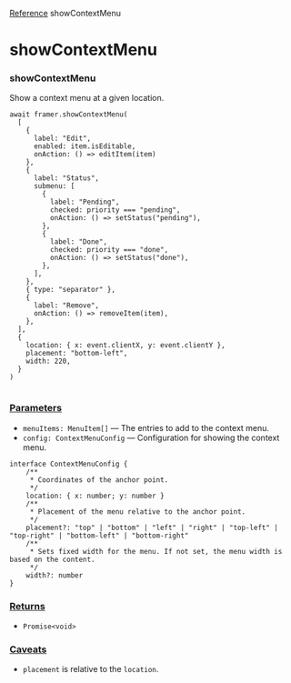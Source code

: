 [Reference](https://www.framer.com/developers/reference)
showContextMenu
# showContextMenu
### showContextMenu
Show a context menu at a given location.
```
await framer.showContextMenu(
  [
    {
      label: "Edit",
      enabled: item.isEditable,
      onAction: () => editItem(item)
    },
    {
      label: "Status",
      submenu: [
        {
          label: "Pending",
          checked: priority === "pending",
          onAction: () => setStatus("pending"),
        },
        {
          label: "Done",
          checked: priority === "done",
          onAction: () => setStatus("done"),
        },
      ],
    },
    { type: "separator" },
    {
      label: "Remove",
      onAction: () => removeItem(item),
    },
  ],
  {
    location: { x: event.clientX, y: event.clientY },
    placement: "bottom-left",
    width: 220,
  }
)


```

### [Parameters](https://www.framer.com/developers/reference/plugins-show-context-menu#parameters)
  * `menuItems: MenuItem[]` — The entries to add to the context menu.
  * `config: ContextMenuConfig` — Configuration for showing the context menu.


```
interface ContextMenuConfig {
    /**
     * Coordinates of the anchor point.
     */
    location: { x: number; y: number }
    /**
     * Placement of the menu relative to the anchor point.
     */
    placement?: "top" | "bottom" | "left" | "right" | "top-left" | "top-right" | "bottom-left" | "bottom-right"
    /**
     * Sets fixed width for the menu. If not set, the menu width is based on the content.
     */
    width?: number
}
```

### [Returns](https://www.framer.com/developers/reference/plugins-show-context-menu#returns)
  * `Promise<void>`


### [Caveats](https://www.framer.com/developers/reference/plugins-show-context-menu#caveats)
  * `placement` is relative to the `location`.



